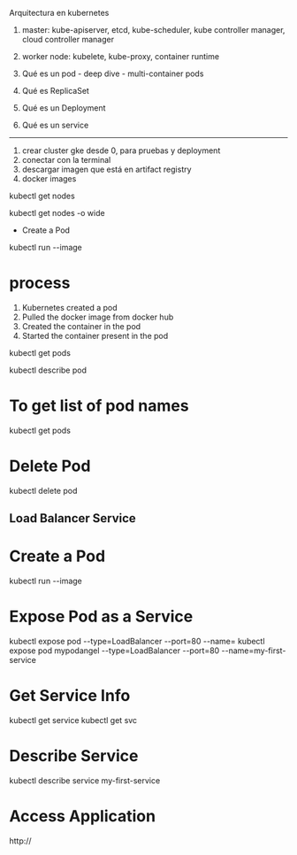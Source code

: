 Arquitectura en kubernetes
1. master: kube-apiserver, etcd, kube-scheduler, kube controller manager, cloud controller manager
2. worker node: kubelete, kube-proxy, container runtime

1. Qué es un pod - deep dive - multi-container pods
2. Qué es ReplicaSet
3. Qué es un Deployment
4. Qué es un service
--------

1. crear cluster gke desde 0, para pruebas y deployment
2. conectar con la terminal
3. descargar imagen que está en artifact registry
4. docker images




kubectl get nodes

kubectl get nodes -o wide


- Create a Pod

kubectl run <desired-pod-name> --image <Container-Image> 

# process
1. Kubernetes created a pod
2. Pulled the docker image from docker hub
3. Created the container in the pod
4. Started the container present in the pod


kubectl get pods


kubectl describe pod <Pod-Name>



# To get list of pod names
kubectl get pods

# Delete Pod
kubectl delete pod <Pod-Name>


## Load Balancer Service 


# Create  a Pod
kubectl run <desired-pod-name> --image <Container-Image> 

# Expose Pod as a Service
kubectl expose pod <Pod-Name>  --type=LoadBalancer --port=80 --name=<Service-Name>
kubectl expose pod mypodangel  --type=LoadBalancer --port=80 --name=my-first-service

# Get Service Info
kubectl get service
kubectl get svc

# Describe Service
kubectl describe service my-first-service

# Access Application
http://<External-IP-from-get-service-output>
